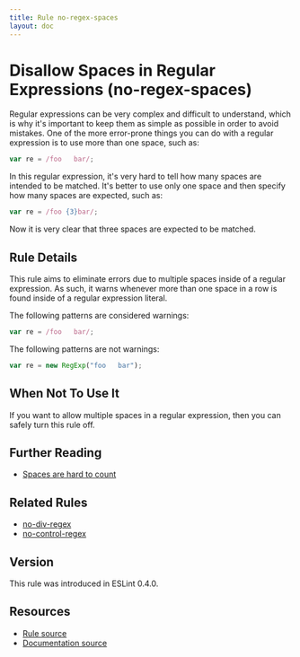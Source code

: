 ```yaml
---
title: Rule no-regex-spaces
layout: doc
---
```

<!-- Note: No pull requests accepted for this file. See README.md in the root directory for details. -->
# Disallow Spaces in Regular Expressions (no-regex-spaces)

Regular expressions can be very complex and difficult to understand, which is why it's important to keep them as simple as possible in order to avoid mistakes. One of the more error-prone things you can do with a regular expression is to use more than one space, such as:

```js
var re = /foo   bar/;
```

In this regular expression, it's very hard to tell how many spaces are intended to be matched. It's better to use only one space and then specify how many spaces are expected, such as:

```js
var re = /foo {3}bar/;
```

Now it is very clear that three spaces are expected to be matched.

## Rule Details

This rule aims to eliminate errors due to multiple spaces inside of a regular expression. As such, it warns whenever more than one space in a row is found inside of a regular expression literal.

The following patterns are considered warnings:

```js
var re = /foo   bar/;
```

The following patterns are not warnings:

```js
var re = new RegExp("foo   bar");
```

## When Not To Use It

If you want to allow multiple spaces in a regular expression, then you can safely turn this rule off.

## Further Reading

* [Spaces are hard to count](http://jslinterrors.com/spaces-are-hard-to-count-use-a/)

## Related Rules

* [no-div-regex](no-div-regex)
* [no-control-regex](no-control-regex)

## Version

This rule was introduced in ESLint 0.4.0.

## Resources

* [Rule source](https://github.com/eslint/eslint/tree/master/lib/rules/no-regex-spaces.js)
* [Documentation source](https://github.com/eslint/eslint/tree/master/docs/rules/no-regex-spaces.md)
